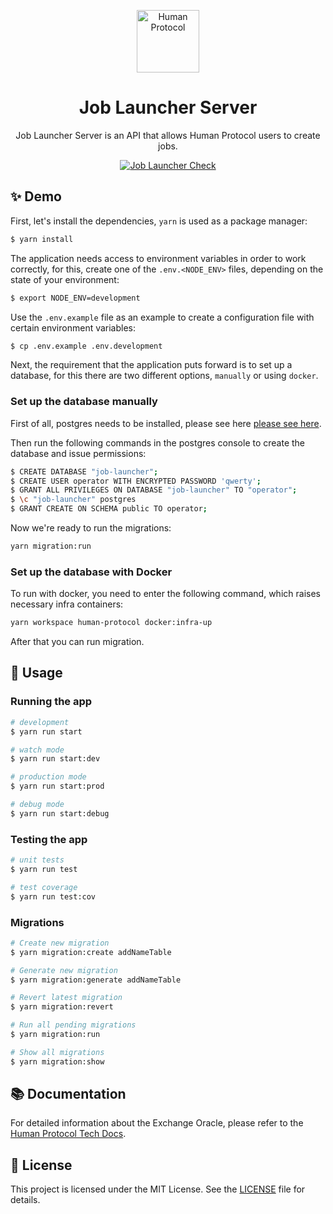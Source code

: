 <p align="center">
  <a href="https://www.humanprotocol.org/" target="blank"><img src="https://s2.coinmarketcap.com/static/img/coins/64x64/10347.png" width="100" alt="Human Protocol" /></a>
</p>

[circleci-image]: https://img.shields.io/circleci/build/github/nestjs/nest/master?token=abc123def456
[circleci-url]: https://circleci.com/gh/nestjs/nest

<h1 align="center">Job Launcher Server</h1>
  <p align="center">Job Launcher Server is an API that allows Human Protocol users to create jobs.</p>

<p align="center">
  <a href="https://github.com/humanprotocol/human-protocol/actions/workflows/ci-test-job-launcher.yaml">
    <img src="https://github.com/humanprotocol/human-protocol/actions/workflows/ci-test-job-launcher.yaml/badge.svg?branch=main" alt="Job Launcher Check">
  </a>
</p>

## ✨ Demo

First, let's install the dependencies, `yarn` is used as a package manager:

```bash
$ yarn install
```

The application needs access to environment variables in order to work correctly, for this, create one of the `.env.<NODE_ENV>` files, depending on the state of your environment:

```bash
$ export NODE_ENV=development
```

Use the `.env.example` file as an example to create a configuration file with certain environment variables:

```bash
$ cp .env.example .env.development
```

Next, the requirement that the application puts forward is to set up a database, for this there are two different options, `manually` or using `docker`.

### Set up the database manually

First of all, postgres needs to be installed, please see here <a href="https://www.postgresql.org/download/">please see here</a>.

Then run the following commands in the postgres console to create the database and issue permissions:

```bash
$ CREATE DATABASE "job-launcher";
$ CREATE USER operator WITH ENCRYPTED PASSWORD 'qwerty';
$ GRANT ALL PRIVILEGES ON DATABASE "job-launcher" TO "operator";
$ \c "job-launcher" postgres
$ GRANT CREATE ON SCHEMA public TO operator;
```

Now we're ready to run the migrations:

```bash
yarn migration:run
```

### Set up the database with Docker
To run with docker, you need to enter the following command, which raises necessary infra containers:

```bash
yarn workspace human-protocol docker:infra-up
```
After that you can run migration.

## 🚀 Usage

### Running the app

```bash
# development
$ yarn run start

# watch mode
$ yarn run start:dev

# production mode
$ yarn run start:prod

# debug mode
$ yarn run start:debug
```

### Testing the app

```bash
# unit tests
$ yarn run test

# test coverage
$ yarn run test:cov
```

### Migrations

```bash
# Create new migration
$ yarn migration:create addNameTable

# Generate new migration
$ yarn migration:generate addNameTable

# Revert latest migration
$ yarn migration:revert

# Run all pending migrations
$ yarn migration:run

# Show all migrations
$ yarn migration:show
```

## 📚 Documentation

For detailed information about the Exchange Oracle, please refer to the [Human Protocol Tech Docs](https://human-protocol.gitbook.io/hub/human-tech-docs/architecture/components/job-launcher).

## 📝 License

This project is licensed under the MIT License. See the [LICENSE](https://github.com/humanprotocol/human-protocol/blob/main/LICENSE) file for details.
